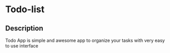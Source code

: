 # Todo-list

## Description

Todo App is simple and awesome app to organize your tasks with very easy to use interface
